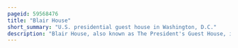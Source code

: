 ```yaml
---
pageid: 59568476
title: "Blair House"
short_summary: "U.S. presidential guest house in Washington, D.C."
description: "Blair House, also known as The President's Guest House, is an official residence in Washington, D. C. The Capital of the united States. The President's Guest House has been called the most exclusive Hotel in the World because it is mainly used as a State Guest House to host visiting Dignitaries and other Guests of the President. Parts of the Historic Complex have been used since the 1940s for official Residence."
---
```

